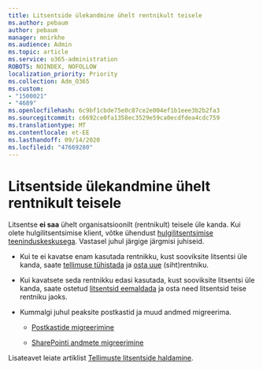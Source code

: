 ```yaml
---
title: Litsentside ülekandmine ühelt rentnikult teisele
ms.author: pebaum
author: pebaum
manager: mnirkhe
ms.audience: Admin
ms.topic: article
ms.service: o365-administration
ROBOTS: NOINDEX, NOFOLLOW
localization_priority: Priority
ms.collection: Adm_O365
ms.custom:
- "1500021"
- "4689"
ms.openlocfilehash: 6c9bf1cbde75e0c87ce2e004ef1b1eee3b2b2fa3
ms.sourcegitcommit: c6692ce0fa1358ec3529e59ca0ecdfdea4cdc759
ms.translationtype: MT
ms.contentlocale: et-EE
ms.lasthandoff: 09/14/2020
ms.locfileid: "47669280"
---
```

# <a name="transfer-licenses-between-tenants"></a>Litsentside ülekandmine ühelt rentnikult teisele

Litsentse **ei saa** ühelt organisatsioonilt (rentnikult) teisele üle kanda. Kui olete hulgilitsentsimise klient, võtke ühendust [hulgilitsentsimise teeninduskeskusega](https://support.microsoft.com/help/4471406/how-to-contact-the-microsoft-volume-licensing-service-center). Vastasel juhul järgige järgmisi juhiseid. 

- Kui te ei kavatse enam kasutada rentnikku, kust sooviksite litsentsi üle kanda, saate [tellimuse tühistada](https://admin.microsoft.com/Adminportal/Home?source=applauncher#/subscriptions) ja [osta uue](https://products.office.com/compare-all-microsoft-office-products-b?rtc=1&activetab=tab:primaryr2) (siht)rentniku.

- Kui kavatsete seda rentnikku edasi kasutada, kust sooviksite litsentsi üle kanda, saate ostetud [litsentsid eemaldada](https://docs.microsoft.com/microsoft-365/commerce/licenses/buy-licenses?view=o365-worldwide) ja osta need litsentsid teise rentniku jaoks.

- Kummalgi juhul peaksite postkastid ja muud andmed migreerima.

    - [Postkastide migreerimine](https://docs.microsoft.com/Exchange/mailbox-migration/migrate-mailboxes-across-tenants)

    - [SharePointi andmete migreerimine](https://aka.ms/modernSpoAdminCenter/CloudContentMigrations)

Lisateavet leiate artiklist [Tellimuste litsentside haldamine](https://docs.microsoft.com/microsoft-365/commerce/licenses/buy-licenses?view=o365-worldwide).

